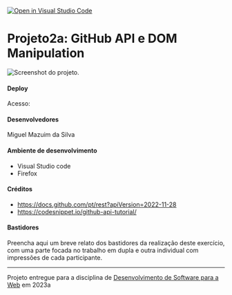 [![Open in Visual Studio Code](https://classroom.github.com/assets/open-in-vscode-718a45dd9cf7e7f842a935f5ebbe5719a5e09af4491e668f4dbf3b35d5cca122.svg)](https://classroom.github.com/online_ide?assignment_repo_id=10806476&assignment_repo_type=AssignmentRepo)

# Projeto2a: GitHub API e DOM Manipulation

![Screenshot do projeto](https://mdswanson.com/static/chops-ux-step-4.png "Screenshot do projeto").

#### Deploy

Acesso:

#### Desenvolvedores

Miguel Mazuim da Silva


#### Ambiente de desenvolvimento

- Visual Studio code
- Firefox

#### Créditos

- https://docs.github.com/pt/rest?apiVersion=2022-11-28
- https://codesnippet.io/github-api-tutorial/

#### Bastidores


Preencha aqui um breve relato dos bastidores da realização deste exercício, com uma parte focada no trabalho em dupla e outra individual com impressões de cada participante.



---
Projeto entregue para a disciplina de [Desenvolvimento de Software para a Web](http://github.com/andreainfufsm/elc1090-2023a) em 2023a